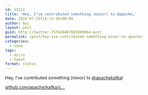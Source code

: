 ```yaml
---
id: 13111
title: 'Hey, I’ve contributed something (minor) to @apache…'
date: 2016-07-25T14:15:38+00:00
author: Avi
layout: post
guid: http://twitter-757640467681009664-post
permalink: /post/hey-ive-contributed-something-minor-to-apache/
categories:
  - none
tags:
  - micro
  - tweet
format: status
---
```

Hey, I’ve contributed something (minor) to [@apachekafka](http://twitter.com/apachekafka)!

[github.com/apache/kafka/c…](https://github.com/apache/kafka/commit/aebab7cab6af88f777c1fb83604a1573554549a9)